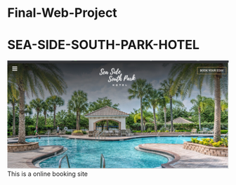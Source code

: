# Final-Web-Project
# SEA-SIDE-SOUTH-PARK-HOTEL
![homepage](https://github.com/lihini223/Final-Web-Project/blob/master/sssp%20snip.png)
This is a online booking site
